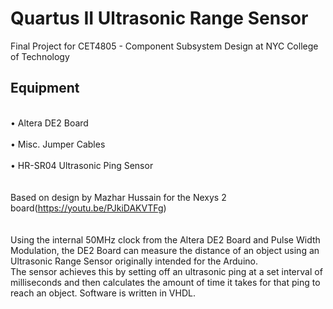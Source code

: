 # Quartus II Ultrasonic Range Sensor

Final Project for CET4805 - Component Subsystem Design at NYC College of Technology 
## Equipment                                                                                                           
</br>• Altera DE2 Board                                                                                                 
</br>• Misc. Jumper Cables                                                                                              
</br>• HR-SR04 Ultrasonic Ping Sensor                                                                                   
</br>                                                                                                              
Based on design by Mazhar Hussain for the Nexys 2 board(https://youtu.be/PJkiDAKVTFg)                                   
</br>                                                                                                              
Using the internal 50MHz clock from the Altera DE2 Board and Pulse Width Modulation, the DE2 Board can measure the distance of an object using an Ultrasonic Range Sensor originally intended for the Arduino.                                                                                                                                        </br>The sensor achieves this by setting off an ultrasonic ping at a set interval of milliseconds and then calculates the amount of time it takes for that ping to reach an object. Software is written in VHDL.
